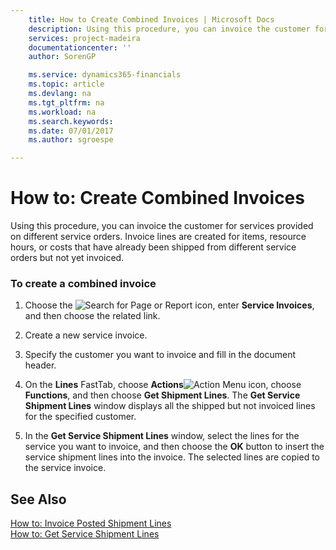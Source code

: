 ```yaml
---
    title: How to Create Combined Invoices | Microsoft Docs
    description: Using this procedure, you can invoice the customer for services provided on different service orders. Invoice lines are created for items, resource hours, or costs that have already been shipped from different service orders but not yet invoiced.
    services: project-madeira
    documentationcenter: ''
    author: SorenGP

    ms.service: dynamics365-financials
    ms.topic: article
    ms.devlang: na
    ms.tgt_pltfrm: na
    ms.workload: na
    ms.search.keywords:
    ms.date: 07/01/2017
    ms.author: sgroespe

---
```

# How to: Create Combined Invoices
Using this procedure, you can invoice the customer for services provided on different service orders. Invoice lines are created for items, resource hours, or costs that have already been shipped from different service orders but not yet invoiced.  
  
### To create a combined invoice  
  
1.  Choose the ![Search for Page or Report](media/ui-search/search_small.png "Search for Page or Report icon") icon, enter **Service Invoices**, and then choose the related link.  
  
2.  Create a new service invoice.  
  
3.  Specify the customer you want to invoice and fill in the document header.  
  
4.  On the **Lines** FastTab, choose **Actions**![Action Menu icon](../media/actionmenuicon.png "actionMenuIcon"), choose **Functions**, and then choose **Get Shipment Lines**. The **Get Service Shipment Lines** window displays all the shipped but not invoiced lines for the specified customer.  
  
5.  In the **Get Service Shipment Lines** window, select the lines for the service you want to invoice, and then choose the **OK** button to insert the service shipment lines into the invoice. The selected lines are copied to the service invoice.  
  
## See Also  
 [How to: Invoice Posted Shipment Lines](../how-to-invoice-posted-shipment-lines.md)   
 [How to: Get Service Shipment Lines](../how-to-get-service-shipment-lines.md)